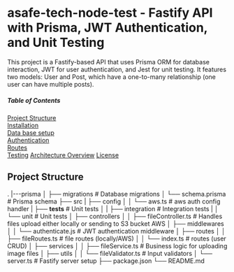 # asafe-tech-node-test - Fastify API with Prisma, JWT Authentication, and Unit Testing
This project is a Fastify-based API that uses Prisma ORM for database interaction, JWT for user authentication, and Jest for unit testing. It features two models: User and Post, which have a one-to-many relationship (one user can have multiple posts).

##### Table of Contents  
[Project Structure](#project-structure)  
[Installation](#installation)  
[Data base setup](#database-setup)  
[Authentication](#authentication)  
[Routes](#routes)  
[Testing](#testing)
[Architecture Overview](#architecture-overview)
[License](#license)
<a name="project-structure"/>
<a name="installation"/>
<a name="database-setup"/>
<a name="authentication"/>
<a name="routes"/>
<a name="testing"/>
<a name="architecture-overview"/>
<a name="license"/>

## Project Structure

.
|---prisma
│   ├── migrations              # Database migrations
│   └── schema.prisma           # Prisma schema
├── src
|   ├── config
│   │   └── aws.ts                  # aws auth config handler
|   ├── __tests__                   # Unit tests
│   |   ├── integration             # Integration tests
|   │   └── unit                    # Unit tests
│   ├── controllers
│   │   ├── fileController.ts    # Handles files upload either locally or sending to S3 bucket AWS
│   ├── middlewares
│   │   └── authenticate.js      # JWT authentication middleware
│   ├── routes
│   │   ├── fileRoutes.ts        # file routes (locally/AWS)
│   │   └── index.ts             # routes (user CRUD)
│   ├── services
│   │   ├── fileService.ts       # Business logic for uploading image files
│   ├── utils
│   │   └── fileValidator.ts     # Input validators
│   └── server.ts                   # Fastify server setup
├── package.json
└── README.md
